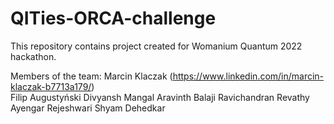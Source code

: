 # QITies-ORCA-challenge
This repository contains project created for Womanium Quantum 2022 hackathon.

Members of the team:
Marcin Klaczak (https://www.linkedin.com/in/marcin-klaczak-b7713a179/)  
Filip Augustyński
Divyansh Mangal
Aravinth Balaji Ravichandran
Revathy Ayengar
Rejeshwari Shyam Dehedkar
